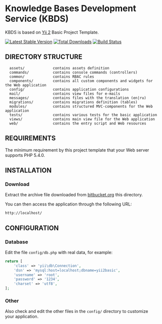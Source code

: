 Knowledge Bases Development Service (KBDS)
============================

KBDS is based on [Yii 2](http://www.yiiframework.com/) Basic Project Template.

[![Latest Stable Version](https://poser.pugx.org/yiisoft/yii2-app-basic/v/stable.png)](https://packagist.org/packages/yiisoft/yii2-app-basic)
[![Total Downloads](https://poser.pugx.org/yiisoft/yii2-app-basic/downloads.png)](https://packagist.org/packages/yiisoft/yii2-app-basic)
[![Build Status](https://travis-ci.org/yiisoft/yii2-app-basic.svg?branch=master)](https://travis-ci.org/yiisoft/yii2-app-basic)

DIRECTORY STRUCTURE
-------------------

      assets/             contains assets definition
      commands/           contains console commands (controllers)
      common/             contains RBAC rules
      components/         contains all custom components and widgets for the Web application
      config/             contains application configurations
      mail/               contains view files for e-mails
      messages/           contains files with the translation (en|ru)
      migrations/         contains migrations definition (tables)
      modules/            contains structured MVC-components for the Web application
      tests/              contains various tests for the basic application
      views/              contains main view file for the Web application
      web/                contains the entry script and Web resources


REQUIREMENTS
------------

The minimum requirement by this project template that your Web server supports PHP 5.4.0.


INSTALLATION
------------

### Download

Extract the archive file downloaded from [bitbucket.org](https://github.com/LedZeppe1in/kbds/archive/master.zip) this directory.

You can then access the application through the following URL:

~~~
http://localhost/
~~~


CONFIGURATION
-------------

### Database

Edit the file `config/db.php` with real data, for example:

```php
return [
    'class' => 'yii\db\Connection',
    'dsn' => 'mysql:host=localhost;dbname=yii2basic',
    'username' => 'root',
    'password' => '1234',
    'charset' => 'utf8',
];
```

### Other

Also check and edit the other files in the `config/` directory to customize your application.
